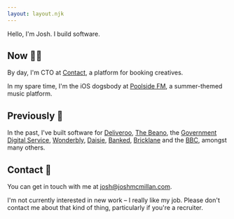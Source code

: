 ```yaml
---
layout: layout.njk
---
```


Hello, I'm Josh. I build software.

## Now <span class="emoji">👨‍💻</span>

By day, I'm CTO at [Contact](https://contact.xyz), a platform for booking creatives.

In my spare time, I'm the iOS dogsbody at [Poolside FM](https://poolside.fm), a summer-themed music platform.

## Previously <span class="emoji">📆</span>

In the past, I've built software for [Deliveroo](https://deliveroo.co.uk), [The Beano](https://beano.com), the [Government Digital Service](https://gov.uk), [Wonderbly](https://wonderbly.com), [Daisie](https://daisie.com), [Banked](https://banked.com), [Bricklane](https://bricklane.com) and the [BBC](https://bbc.co.uk), amongst many others.

## Contact <span class="emoji">👋</span>

You can get in touch with me at [josh@joshmcmillan.com](mailto:josh@joshmcmillan.com).

I'm not currently interested in new work – I really like my job. Please don't contact me about that kind of thing, particularly if you're a recruiter.
